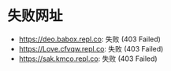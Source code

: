 # 失败网址
- https://deo.babox.repl.co: 失败 (403
Failed)
- https://Love.cfvqw.repl.co: 失败 (403
Failed)
- https://sak.kmco.repl.co: 失败 (403
Failed)
